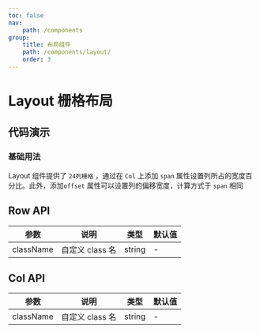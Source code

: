 ```yaml
---
toc: false
nav:
    path: /components
group:
    title: 布局组件
    path: /components/layout/
    order: 3
---
```


# Layout 栅格布局

## 代码演示

### 基础用法

Layout 组件提供了 `24列栅格` ，通过在 `Col` 上添加 `span` 属性设置列所占的宽度百分比。此外，添加`offset` 属性可以设置列的偏移宽度，计算方式于 `span` 相同

<code src="./demo/index.tsx"></code>

## Row API

| 参数      | 说明            | 类型   | 默认值 |
| --------- | --------------- | ------ | ------ |
| className | 自定义 class 名 | string | -      |

## Col API

| 参数      | 说明            | 类型   | 默认值 |
| --------- | --------------- | ------ | ------ |
| className | 自定义 class 名 | string | -      |
